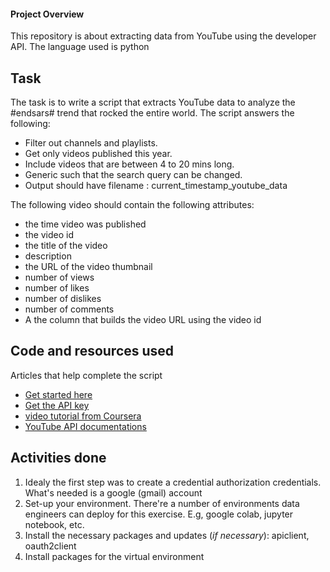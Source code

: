 #### Project Overview

This repository is about extracting data from YouTube using the developer API. The language used is python

## Task
The task is to write a script that extracts YouTube data to analyze the #endsars# trend that rocked the entire world.
The script answers the following:
*	Filter out channels and playlists.
*	Get only videos published this year.
*	Include videos that are between 4 to 20 mins long.
*	Generic such that the search query can be changed.
* Output should have filename : current_timestamp_youtube_data


The following video should contain the following attributes:
*	the time video was published
* the video id
*	the title of the video
*	description
*	the URL of the video thumbnail
*	number of views
*	number of likes
*	number of dislikes
*	number of comments
* A the column that builds the video URL using the video id

## Code and resources used
Articles that help complete the script
* [Get started here](https://developers.google.com/youtube/v3/getting-started)
* [Get the API key](https://rapidapi.com/blog/how-to-get-youtube-api-key)
* [video tutorial from Coursera](https://www.coursera.org/lecture/social-media-data-analytics/video-4-using-python-to-extract-data-from-youtube-hfelS)
* [YouTube API documentations](https://youtube-data-api.readthedocs.io/en/latest/youtube_api.html)

## Activities done
1. Idealy the first step was to create a credential authorization credentials. What's needed is a google (gmail) account
2. Set-up your environment. There're a number of environments data engineers can deploy for this exercise. E.g, google colab, jupyter notebook, etc.
3. Install the necessary packages and updates (*if necessary*): apiclient, oauth2client
4. Install packages for the virtual environment

    
